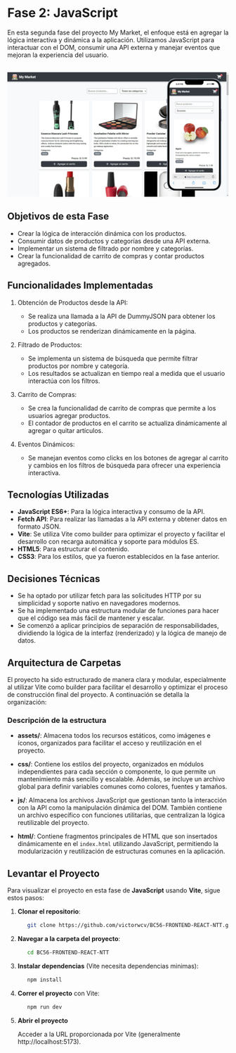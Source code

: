 # Fase 2: JavaScript

En esta segunda fase del proyecto My Market, el enfoque está en agregar la lógica interactiva y dinámica a la aplicación. Utilizamos JavaScript para interactuar con el DOM, consumir una API externa y manejar eventos que mejoran la experiencia del usuario.

<br>

<div align= "center">
  <img src="./assets/images/market-ss2.jpg" width=600 alt="Preview My Market" />
</div>


## Objetivos de esta Fase

   - Crear la lógica de interacción dinámica con los productos.
   - Consumir datos de productos y categorías desde una API externa.
   - Implementar un sistema de filtrado por nombre y categorías.
   - Crear la funcionalidad de carrito de compras y contar productos agregados.

## Funcionalidades Implementadas

   1. Obtención de Productos desde la API:

      - Se realiza una llamada a la API de DummyJSON para obtener los productos y categorías.
      - Los productos se renderizan dinámicamente en la página.

   2. Filtrado de Productos:

      - Se implementa un sistema de búsqueda que permite filtrar productos por nombre y categoría.
      - Los resultados se actualizan en tiempo real a medida que el usuario interactúa con los filtros.

   3. Carrito de Compras:

      - Se crea la funcionalidad de carrito de compras que permite a los usuarios agregar productos.
      - El contador de productos en el carrito se actualiza dinámicamente al agregar o quitar artículos.

   4. Eventos Dinámicos:

      - Se manejan eventos como clicks en los botones de agregar al carrito y cambios en los filtros de búsqueda para ofrecer una experiencia interactiva.

## Tecnologías Utilizadas

- **JavaScript ES6+**: Para la lógica interactiva y consumo de la API.
- **Fetch API**: Para realizar las llamadas a la API externa y obtener datos en formato JSON.
- **Vite**: Se utiliza Vite como builder para optimizar el proyecto y facilitar el desarrollo con recarga automática y soporte para módulos ES.
- **HTML5**: Para estructurar el contenido.
- **CSS3**: Para los estilos, que ya fueron establecidos en la fase anterior.

## Decisiones Técnicas

- Se ha optado por utilizar fetch para las solicitudes HTTP por su simplicidad y soporte nativo en navegadores modernos.
- Se ha implementado una estructura modular de funciones para hacer que el código sea más fácil de mantener y escalar.
- Se comenzó a aplicar principios de separación de responsabilidades, dividiendo la lógica de la interfaz (renderizado) y la lógica de manejo de datos.

## Arquitectura de Carpetas

El proyecto ha sido estructurado de manera clara y modular, especialmente al utilizar Vite como builder para facilitar el desarrollo y optimizar el proceso de construcción final del proyecto. A continuación se detalla la organización:


### Descripción de la estructura

- **assets/**: Almacena todos los recursos estáticos, como imágenes e íconos, organizados para facilitar el acceso y reutilización en el proyecto.

- **css/**: Contiene los estilos del proyecto, organizados en módulos independientes para cada sección o componente, lo que permite un mantenimiento más sencillo y escalable. Además, se incluye un archivo global para definir variables comunes como colores, fuentes y tamaños.

- **js/**: Almacena los archivos JavaScript que gestionan tanto la interacción con la API como la manipulación dinámica del DOM. También contiene un archivo específico con funciones utilitarias, que centralizan la lógica reutilizable del proyecto.

- **html/**: Contiene fragmentos principales de HTML que son insertados dinámicamente en el `index.html` utilizando JavaScript, permitiendo la modularización y reutilización de estructuras comunes en la aplicación.


## Levantar el Proyecto

Para visualizar el proyecto en esta fase de **JavaScript** usando **Vite**, sigue estos pasos:

1. **Clonar el repositorio**: 
   
   ```bash
      git clone https://github.com/victorwcv/BC56-FRONTEND-REACT-NTT.git
   ```
2. **Navegar a la carpeta del proyecto**:

   ```bash
      cd BC56-FRONTEND-REACT-NTT
   ```
3. **Instalar dependencias** (Vite necesita dependencias minimas):

   ```bash
      npm install
   ```
4. **Correr el proyecto** con Vite:

   ```bash
      npm run dev
   ```
3. **Abrir el proyecto** 

    Acceder a la URL proporcionada por Vite (generalmente http://localhost:5173).

